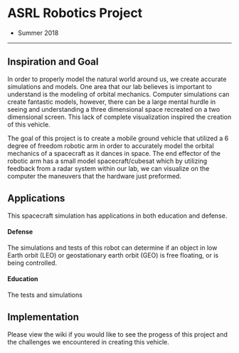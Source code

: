 # ASRL Robotics Project
   - Summer 2018
-------------------------------------------------------------------------------------------------------------------------------------------
## Inspiration and Goal
   In order to properly model the natural world around us, we create accurate simulations and models. One area that our lab believes is      important to understand is the modeling of orbital mechanics. Computer simulations can create fantastic models, however, there can be a large mental hurdle in seeing and understanding a three dimensional space recreated on a two dimensional screen. This lack of complete visualization inspired the creation of this vehicle. 
   
   The goal of this project is to create a mobile ground vehicle that utilized a 6 degree of freedom robotic arm in order to accurately model the orbital mechanics of a spacecraft as it dances in space. The end effector of the robotic arm has a small model spacecraft/cubesat which by utilizing feedback from a radar system within our lab, we can visualize on the computer the maneuvers that the hardware just preformed.


## Applications
This spacecraft simulation has applications in both education and defense.

#### Defense
   The simulations and tests of this robot can determine if an object in low Earth orbit (LEO) or geostationary earth orbit (GEO) is free floating, or is being controlled.

#### Education
   The tests and simulations
   
   
## Implementation
   Please view the wiki if you would like to see the progess of this project and the challenges we encountered in creating this vehicle.
